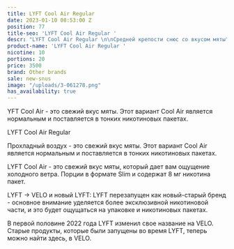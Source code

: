 ```yaml
---
title: LYFT Cool Air Regular
date: 2023-01-10 08:53:00 Z
position: 77
title-seo: 'LYFT Cool Air Regular '
descr: "LYFT Cool Air Regular \n\nСредней крепости снюс со вкусом мяты"
product-name: 'LYFT Cool Air Regular '
nicotine: 10
portions: 20
price: 3500
brand: Other brands
sale: new-snus
image: "/uploads/3-061278.png"
has_availability: true
---
```


YFT Cool Air - это свежий вкус мяты. Этот вариант Cool Air является нормальным и поставляется в тонких никотиновых пакетах.


LYFT Cool Air Regular

Прохладный воздух - это свежий вкус мяты. Этот вариант Cool Air является нормальным и поставляется в тонких никотиновых пакетах.

LYFT Cool Air - это свежий вкус мяты, который дает вам ощущение холодного ветра. Порции в формате Slim и содержат 8 мг никотина пакет.

LYFT -> VELO и новый LYFT: LYFT перезапущен как новый-старый бренд - основное внимание уделяется более эксклюзивной никотиновой части, и это будет ощущаться на упаковке и никотиновых пакетах.

В первой половине 2022 года LYFT изменил свое название на VELO. Старые продукты, которые были запущены во время LYFT, теперь можно найти здесь, в VELO.